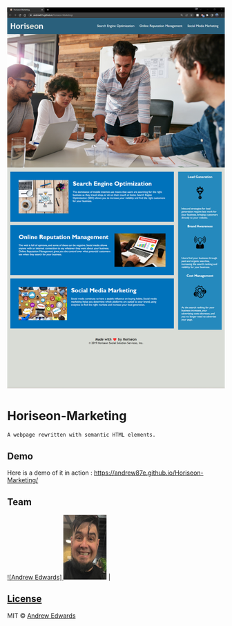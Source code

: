# ![Horiseon-Marketing](./assets/images/2022-06-15_19-50.png?raw=true "Screenshot")
# Horiseon-Marketing
    A webpage rewritten with semantic HTML elements.


## Demo
Here is a demo of it in action : https://andrew87e.github.io/Horiseon-Marketing/

## Team
[![Andrew Edwards] <img src="./assets/images/thatsame.jpg" width=100 height=150>](https://github.com/andrew87e) |

## [License](https://github.com/Andrew87E/Horiseon-Marketing/blob/main/LICENSE)
 

MIT © [Andrew Edwards](https://github.com/andrew87e)